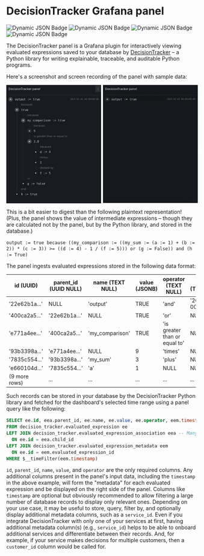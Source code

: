 # DecisionTracker Grafana panel

![Dynamic JSON Badge](https://img.shields.io/badge/dynamic/json?logo=grafana&query=$.downloads&url=https://grafana.com/api/plugins/keegangreen-decisiontracker-panel&label=Downloads&prefix=v&color=F47A20)
![Dynamic JSON Badge](https://img.shields.io/badge/dynamic/json?logo=grafana&query=$.version&url=https://grafana.com/api/plugins/keegangreen-decisiontracker-panel&label=Version&prefix=v&color=F47A20)
![Dynamic JSON Badge](https://img.shields.io/badge/dynamic/json?logo=grafana&query=$.grafanaDependency&url=https://grafana.com/api/plugins/keegangreen-decisiontracker-panel&label=Grafana%20Dependency&prefix=v&color=F47A20)
![Dynamic JSON Badge](https://img.shields.io/badge/dynamic/json?logo=grafana&query=$.versionSignatureType&url=https://grafana.com/api/plugins/keegangreen-decisiontracker-panel&label=Signature%20Type&prefix=v&color=F47A20)

The DecisionTracker panel is a Grafana plugin for interactively viewing evaluated expressions saved to your database by [DecisionTracker](https://github.com/keeganmjgreen/decision_tracker) – a Python library for writing explainable, traceable, and auditable Python programs.

Here's a screenshot and screen recording of the panel with sample data:

 <div style="display: grid; grid-template-columns: 50% 50%;">
  <img src="https://raw.githubusercontent.com/keeganmjgreen/keegangreen-decisiontracker-panel/refs/heads/master/src/img/screenshot.png" style="padding-right:5px"></img>
  <img src="https://raw.githubusercontent.com/keeganmjgreen/keegangreen-decisiontracker-panel/refs/heads/master/src/img/screencast.gif" style="padding-left:5px"></img>
</div>
<p>

This is a bit easier to digest than the following plaintext representation! (Plus, the panel shows the value of intermediate expressions – though they are calculated not by the panel, but by the Python library, and stored in the database.)

```
output := true because ((my_comparison := ((my_sum := (a := 1) + (b := 2)) * (c := 3)) >= ((d := 4) - 1 / (f := 5))) or (g := False)) and (h := True)
```

The panel ingests evaluated expressions stored in the following data format:

| id (UUID)     | parent_id (UUID NULL) | name (TEXT NULL) | value (JSONB) | operator (TEXT NULL)   | timestamp (TIMESTAMPTZ)  |
| ------------- | --------------------- | ---------------- | ------------- | ----------------------------- | ------------------------ |
| '22e62b1a...' | NULL                  | 'output'         | TRUE          | 'and'                         | '2025-01-01 00:00+00:00' |
| '400ca2a5...' | '22e62b1a...'         | NULL             | TRUE          | 'or'                          | NULL                     |
| 'e771a4ee...' | '400ca2a5...'         | 'my_comparison'  | TRUE          | 'is greater than or equal to' | NULL                     |
| '93b3398a...' | 'e771a4ee...'         | NULL             | 9             | 'times'                       | NULL                     |
| '7835c554...' | '93b3398a...'         | 'my_sum'         | 3             | 'plus'                        | NULL                     |
| 'e660104d...' | '7835c554...'         | 'a'              | 1             | NULL                          | NULL                     |
| (9 more rows) | ...                   | ...              | ...           | ...                           | ...                      |

Such records can be stored in your database by the DecisionTracker Python library and fetched for the dashboard's selected time range using a panel query like the following:

```sql
SELECT ee.id, eea.parent_id, ee.name, ee.value, ee.operator, eem.timestamp
FROM decision_tracker.evaluated_expression ee
LEFT JOIN decision_tracker.evaluated_expression_association eea -- Many-to-many association table.
  ON ee.id = eea.child_id
LEFT JOIN decision_tracker.evaluated_expression_metadata eem
  ON ee.id = eem.evaluated_expression_id
WHERE $__timeFilter(eem.timestamp)
```

`id`, `parent_id`, `name`, `value`, and `operator` are the only required columns. Any additional columns present in the panel's input data, including the `timestamp` in the above example, will form the "metadata" for each evaluated expression and be displayed on the right side of the panel. Columns like `timestamp` are optional but obviously recommended to allow filtering a large number of database records to display only relevant ones. Depending on your use case, it may be useful to store, query, filter by, and optionally display additional metadata columns, such as a `service_id`. Even if you integrate DecisionTracker with only one of your services at first, having additional metadata column(s) (e.g., `service_id`) helps to be able to onboard additional services and differentiate between their records. And, for example, if your service makes decisions for multiple customers, then a `customer_id` column would be called for.
